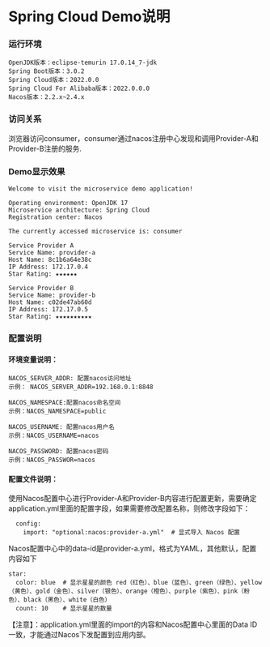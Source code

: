 # Spring Cloud Demo说明

### 运行环境
```
OpenJDK版本：eclipse-temurin 17.0.14_7-jdk  
Spring Boot版本：3.0.2  
Spring Cloud版本：2022.0.0  
Spring Cloud For Alibaba版本：2022.0.0.0  
Nacos版本：2.2.x~2.4.x 
```


### 访问关系

浏览器访问consumer，consumer通过nacos注册中心发现和调用Provider-A和Provider-B注册的服务.


### Demo显示效果
```
Welcome to visit the microservice demo application!

Operating environment: OpenJDK 17
Microservice architecture: Spring Cloud
Registration center: Nacos

The currently accessed microservice is: consumer

Service Provider A
Service Name: provider-a
Host Name: 8c1b6a64e38c
IP Address: 172.17.0.4
Star Rating: ★★★★★★

Service Provider B
Service Name: provider-b
Host Name: c02de47ab60d
IP Address: 172.17.0.5
Star Rating: ★★★★★★★★★★
```


### 配置说明
#### 环境变量说明：  
```
NACOS_SERVER_ADDR: 配置nacos访问地址  
示例： NACOS_SERVER_ADDR=192.168.0.1:8848

NACOS_NAMESPACE:配置nacos命名空间  
示例：NACOS_NAMESPACE=public  

NACOS_USERNAME: 配置nacos用户名  
示例：NACOS_USERNAME=nacos

NACOS_PASSWORD: 配置nacos密码
示例：NACOS_PASSWOR=nacos
```


#### 配置文件说明：

使用Nacos配置中心进行Provider-A和Provider-B内容进行配置更新，需要确定application.yml里面的配置字段，如果需要修改配置名称，则修改字段如下：
```
  config:
    import: "optional:nacos:provider-a.yml"  # 显式导入 Nacos 配置
```
Nacos配置中心中的data-id是provider-a.yml，格式为YAML，其他默认，配置内容如下
```
star:
  color: blue  # 显示星星的颜色 red（红色）、blue（蓝色）、green（绿色）、yellow（黄色）、gold（金色）、silver（银色）、orange（橙色）、purple（紫色）、pink（粉色）、black（黑色）、white（白色）
  count: 10    # 显示星星的数量
```
【注意】：application.yml里面的import的内容和Nacos配置中心里面的Data ID一致，才能通过Nacos下发配置到应用内部。
